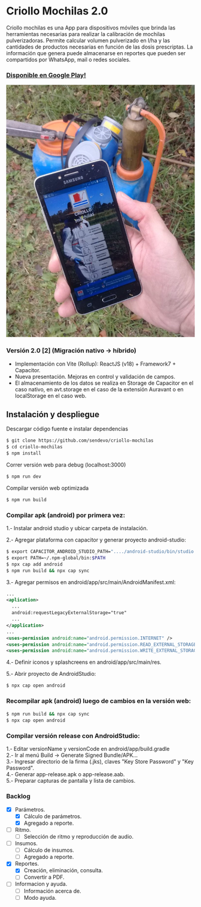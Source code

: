 # Criollo Mochilas 2.0

Criollo mochilas es una App para dispositivos móviles que brinda las herramientas necesarias para realizar la calibración de mochilas pulverizadoras. Permite calcular volumen pulverizado en l/ha y las cantidades de productos necesarias en función de las dosis prescriptas. La información que genera puede almacenarse en reportes que pueden ser compartidos por WhatsApp, mail o redes sociales.

### [Disponible en Google Play!](https://play.google.com/store/apps/details?id=com.inta.criollom)  

![criollo-mochilas](doc/promocion-criollo-mochilas.jpg)

### Versión 2.0 [2] (Migración nativo -> híbrido)
  - Implementación con Vite (Rollup): ReactJS (v18) + Framework7 + Capacitor.
  - Nueva presentación. Mejoras en control y validación de campos.  
  - El almacenamiento de los datos se realiza en Storage de Capacitor en el caso nativo, en avt.storage en el caso de la extensión Auravant o en localStorage en el caso web.  


## Instalación y despliegue

Descargar código fuente e instalar dependencias
```bash
$ git clone https://github.com/sendevo/criollo-mochilas  
$ cd criollo-mochilas  
$ npm install  
```

Correr versión web para debug (localhost:3000)
```bash
$ npm run dev
```

Compilar versión web optimizada
```bash
$ npm run build
```

### Compilar apk (android) por primera vez:
1.- Instalar android studio y ubicar carpeta de instalación.  

2.- Agregar plataforma con capacitor y generar proyecto android-studio:  

```bash
$ export CAPACITOR_ANDROID_STUDIO_PATH="..../android-studio/bin/studio.sh"
$ export PATH=~/.npm-global/bin:$PATH  
$ npx cap add android
$ npm run build && npx cap sync
```

3.- Agregar permisos en android/app/src/main/AndroidManifest.xml:  

```xml
...
<aplication>
  ...
  android:requestLegacyExternalStorage="true"
  ...
</application>
...
<uses-permission android:name="android.permission.INTERNET" />
<uses-permission android:name="android.permission.READ_EXTERNAL_STORAGE"/>
<uses-permission android:name="android.permission.WRITE_EXTERNAL_STORAGE" />
```

4.- Definir iconos y splashcreens en android/app/src/main/res.  

5.- Abrir proyecto de AndroidStudio:
```bash
$ npx cap open android
```

### Recompilar apk (android) luego de cambios en la versión web:
```bash
$ npm run build && npx cap sync
$ npx cap open android
```

### Compilar versión release con AndroidStudio:  
1.- Editar versionName y versionCode en android/app/build.gradle   
2.- Ir al menú Build -> Generate Signed Bundle/APK...  
3.- Ingresar directorio de la firma (.jks), claves "Key Store Password" y "Key Password".  
4.- Generar app-release.apk o app-release.aab.   
5.- Preparar capturas de pantalla y lista de cambios.   



### Backlog

  - [x] Parámetros.  
    - [x] Cálculo de parámetros.  
    - [x] Agregado a reporte.  
  - [ ] Ritmo.  
    - [ ] Selección de ritmo y reproducción de audio.  
  - [ ] Insumos.  
    - [ ] Cálculo de insumos.  
    - [ ] Agregado a reporte.  
  - [x] Reportes.  
    - [x] Creación, eliminación, consulta.  
    - [ ] Convertir a PDF.  
  - [ ] Informacion y ayuda.  
    - [ ] Información acerca de.  
    - [ ] Modo ayuda.  
